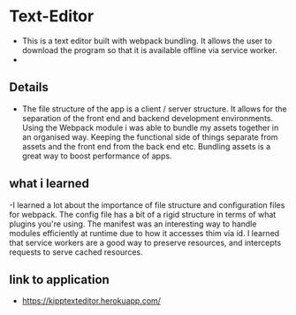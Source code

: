 # Text-Editor
- This is a text editor built with webpack bundling. It allows the user to download the program so that it is available offline via service worker.
- 
## Details
- The file structure of the app is a client / server structure. It allows for the separation of the front end and backend development environments. Using the Webpack module i was able to bundle my assets together in an organised way. Keeping the functional side of things separate from assets and the front end from the back end etc. Bundling assets is a great way to boost performance of apps.
## what i learned

-I learned a lot about the importance of file structure and configuration files for webpack. The config file has a bit of a rigid structure in terms of what plugins you're using. The manifest was an interesting way to handle modules efficiently at runtime due to how it accesses thim via id. I learned that service workers are a good way to preserve resources, and intercepts requests to serve cached resources.

## link to application
- https://kipptexteditor.herokuapp.com/
